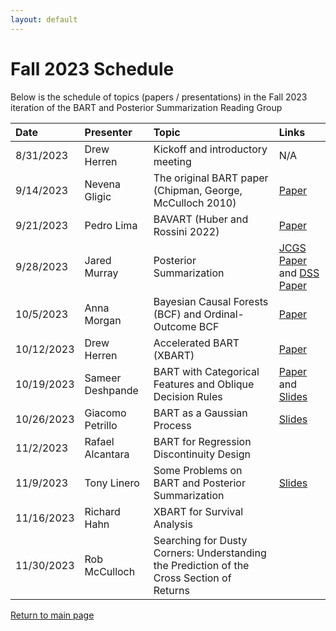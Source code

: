 ```yaml
---
layout: default
---
```


# Fall 2023 Schedule

Below is the schedule of topics (papers / presentations) in the Fall 2023 iteration of the BART and Posterior Summarization Reading Group

| Date         | Presenter         | Topic                                                                     | Links                                                                                                                                            |
|:-------------|:------------------|:--------------------------------------------------------------------------|:------------------------------------------------------------------------------------------------------------------------------------------------|
| 8/31/2023    | Drew Herren       | Kickoff and introductory meeting                                          | N/A                                                                                                                                                |
| 9/14/2023    | Nevena Gligic     | The original BART paper (Chipman, George, McCulloch 2010)                                 | [Paper](https://projecteuclid.org/journals/annals-of-applied-statistics/volume-4/issue-1/BART-Bayesian-additive-regression-trees/10.1214/09-AOAS285.full)                                                                                 |
| 9/21/2023    | Pedro Lima        | BAVART (Huber and Rossini 2022)                                                           | [Paper](https://projecteuclid.org/journals/annals-of-applied-statistics/volume-16/issue-1/Inference-in-Bayesian-additive-vector-autoregressive-tree-models/10.1214/21-AOAS1488.full)                                                       |
| 9/28/2023    | Jared Murray      | Posterior Summarization                                                                   | [JCGS Paper](https://www.tandfonline.com/doi/full/10.1080/10618600.2020.1796684) and [DSS Paper](https://www.tandfonline.com/doi/full/10.1080/01621459.2014.993077)                                                                                           |
| 10/5/2023    | Anna Morgan       | Bayesian Causal Forests (BCF) and Ordinal-Outcome BCF                                     | [Paper](https://projecteuclid.org/journals/bayesian-analysis/volume-15/issue-3/Bayesian-Regression-Tree-Models-for-Causal-Inference--Regularization-Confounding/10.1214/19-BA1195.full)                                         |
| 10/12/2023   | Drew Herren       | Accelerated BART (XBART)                                                                  | [Paper](https://www.tandfonline.com/doi/full/10.1080/01621459.2021.1942012)                                                                                                                                         |
| 10/19/2023   | Sameer Deshpande  | BART with Categorical Features and Oblique Decision Rules                                 | [Paper](https://arxiv.org/abs/2211.04459) and [Slides](./slides/deshpande_2023_bart_categorical_features.pdf)                                                                                                    |
| 10/26/2023   | Giacomo Petrillo  | BART as a Gaussian Process                                                                | [Slides](./slides/petrillo_2023_bart_gaussian_process.pdf)                                                                                                                                             |
| 11/2/2023    | Rafael Alcantara  | BART for Regression Discontinuity Design                                |                                                                                                                                                                                                        |
| 11/9/2023    | Tony Linero       | Some Problems on BART and Posterior Summarization                                         | [Slides](./slides/linero_2023_bart_research_directions.pdf)                                                                                                                                             |
| 11/16/2023   | Richard Hahn      | XBART for Survival Analysis                                                               |                                                                                                                                                                                                        |
| 11/30/2023   | Rob McCulloch     | Searching for Dusty Corners: Understanding the Prediction of the Cross Section of Returns |                                                                                                                                                                                                        |

[Return to main page](./)